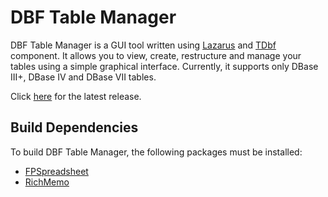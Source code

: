 # DBF Table Manager

DBF Table Manager is a GUI tool written using [Lazarus](http://www.lazarus-ide.org/) and [TDbf](http://wiki.lazarus.freepascal.org/TDbf) component. It allows you to view, create, restructure and manage your tables using a simple graphical interface. Currently, it supports only DBase III+, DBase IV and DBase VII tables.

Click [here](https://github.com/hasanaygun/dbf-table-manager/releases/latest) for the latest release.

## Build Dependencies

To build DBF Table Manager, the following packages must be installed:

- [FPSpreadsheet](http://wiki.freepascal.org/FPSpreadsheet)
- [RichMemo](http://wiki.freepascal.org/RichMemo)

